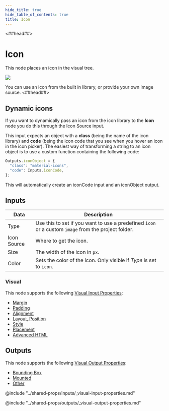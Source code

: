 ```yaml
---
hide_title: true
hide_table_of_contents: true
title: Icon
---
```


<##head##>

# Icon

This node places an icon in the visual tree.

<div className="ndl-image-with-background l">

![](/nodes/basic-elements/icon/icon.png)

</div>

You can use an icon from the built in library, or provide your own image source.
<##head##>

## Dynamic icons

If you want to dynamically pass an icon from the icon library to the **Icon** node you do this through the <span class="ndl-data">Icon Source</span> input.

This input expects an object with a **class** (being the name of the icon library) and **code** (being the icon code that you see when you hover an icon in the icon picker). The easiest way of transforming a string to an icon object is to use a custom function containing the following code:

```js
Outputs.iconObject = {
  "class": "material-icons",
  "code": Inputs.iconCode,
};
```

This will automatically create an <span className="ndl-data">iconCode</span> input and an <span className="ndl-data">iconObject</span> output.

## Inputs

| Data                                          | Description                                                                                         |
| --------------------------------------------- | --------------------------------------------------------------------------------------------------- |
| <span className="ndl-data">Type</span>        | Use this to set if you want to use a predefined `icon` or a custom `image` from the project folder. |
| <span className="ndl-data">Icon Source</span> | Where to get the icon.                                                                              |
| <span className="ndl-data">Size</span>        | The width of the icon in `px`.                                                                      |
| <span className="ndl-data">Color</span>       | Sets the color of the icon. Only visible if _Type_ is set to `icon`.                                |

### Visual

This node supports the following [Visual Input Properties](/nodes/shared-props/inputs/visual-input-properties):

- [Margin](/nodes/shared-props/inputs/visual-input-properties#margin)
- [Padding](/nodes/shared-props/inputs/visual-input-properties#padding)
- [Alignment](/nodes/shared-props/inputs/visual-input-properties#alignment)
- [Layout, Position](/nodes/shared-props/inputs/visual-input-properties#-position)
- [Style](/nodes/shared-props/inputs/visual-input-properties#style)
- [Placement](/nodes/shared-props/inputs/visual-input-properties#placement)
- [Advanced HTML](/nodes/shared-props/inputs/visual-input-properties#advanced-html)

## Outputs

This node supports the following [Visual Output Properties](/nodes/shared-props/outputs/visual-output-properties):

- [Bounding Box](/nodes/shared-props/outputs/visual-output-properties#bounding-box)
- [Mounted](/nodes/shared-props/outputs/visual-output-properties#mounted)
- [Other](/nodes/shared-props/outputs/visual-output-properties#other)

<div className="hidden-props-for-editor">

@include "../shared-props/inputs/_visual-input-properties.md"

@include "../shared-props/outputs/_visual-output-properties.md"

</div>
